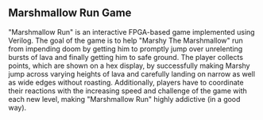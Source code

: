 ## Marshmallow Run Game

 "Marshmallow Run" is an interactive FPGA-based game implemented using Verilog. The goal of the game is to help "Marshy The Marshmallow" run from impending doom by getting him to promptly jump over unrelenting bursts of lava and finally getting him to safe ground. The player collects points, which are shown on a hex display, by successfully making Marshy jump across varying heights of lava and carefully landing on narrow as well as wide edges without roasting. Additionally, players have to coordinate their reactions with the increasing speed and challenge of the game with each new level, making "Marshmallow Run" highly addictive (in a good way).
